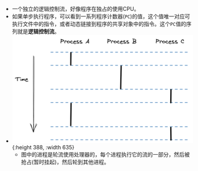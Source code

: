 - 一个独立的逻辑控制流，好像程序在独占的使用CPU。
- 如果单步执行程序，可以看到一系列程序计数器(`PC`)的值，这个值唯一对应可执行文件中的指令，或者动态链接到程序的共享对象中的指令。这个`PC`值的序列就是**逻辑控制流**。
- ![image.png](../assets/image_1652948676193_0.png){:height 388, :width 635}
	- 图中的进程是轮流使用处理器的，每个进程执行它的流的一部分，然后被抢占(暂时挂起)，然后轮到其他进程。